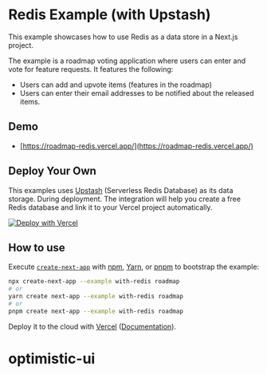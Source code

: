 # Redis Example (with Upstash)

This example showcases how to use Redis as a data store in a Next.js project.

The example is a roadmap voting application where users can enter and vote for feature requests. It features the following:

- Users can add and upvote items (features in the roadmap)
- Users can enter their email addresses to be notified about the released items.

## Demo

- [https://roadmap-redis.vercel.app/](https://roadmap-redis.vercel.app/)

## Deploy Your Own

This examples uses [Upstash](https://upstash.com) (Serverless Redis Database) as its data storage. During deployment. The integration will help you create a free Redis database and link it to your Vercel project automatically.

[![Deploy with Vercel](https://vercel.com/button)](https://vercel.com/new/clone?repository-url=https%3A%2F%2Fgithub.com%2Fvercel%2Fnext.js%2Ftree%2Fcanary%2Fexamples%2Fwith-redis&project-name=redis-roadmap&repository-name=redis-roadmap&demo-title=Redis%20Roadmap&demo-description=Create%20and%20upvote%20features%20for%20your%20product.&demo-url=https%3A%2F%2Froadmap-redis.vercel.app%2F&stores=%5B%7B"type"%3A"kv"%7D%5D&)

## How to use

Execute [`create-next-app`](https://github.com/vercel/next.js/tree/canary/packages/create-next-app) with [npm](https://docs.npmjs.com/cli/init), [Yarn](https://yarnpkg.com/lang/en/docs/cli/create/), or [pnpm](https://pnpm.io) to bootstrap the example:

```bash
npx create-next-app --example with-redis roadmap
# or
yarn create next-app --example with-redis roadmap
# or
pnpm create next-app --example with-redis roadmap
```

Deploy it to the cloud with [Vercel](https://vercel.com/new?utm_source=github&utm_medium=readme&utm_campaign=next-example) ([Documentation](https://nextjs.org/docs/deployment)).
# optimistic-ui
